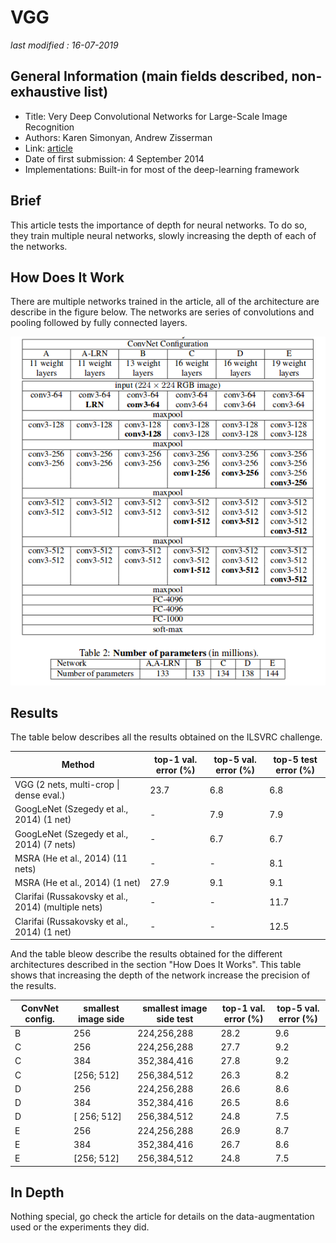 # VGG

_last modified : 16-07-2019_

## General Information (main fields described, non-exhaustive list)

- Title: Very Deep Convolutional Networks for Large-Scale Image Recognition
- Authors: Karen Simonyan, Andrew Zisserman
- Link: [article](https://arxiv.org/abs/1409.1556)
- Date of first submission: 4 September 2014
- Implementations: Built-in for most of the deep-learning framework 

## Brief

This article tests the importance of depth for neural networks. To do so, they train multiple neural networks, slowly increasing the depth of each of the networks. 

## How Does It Work

There are multiple networks trained in the article, all of the architecture are describe in the figure below. The networks are series of convolutions and pooling followed by fully connected layers.

![Network](https://raw.githubusercontent.com/D3lt4lph4/papers/master/docs/images/imageclassif/vgg/vgg_architectures.png "Networks")
## Results

The table below describes all the results obtained on the ILSVRC challenge.

 

| Method | top-1 val. error (\%) | top-5 val. error (\%)| top-5 test error (\%) |
|--------|-----------------------|----------------------|-----------------------|
| VGG (2 nets, multi-crop \| dense eval.) | 23.7 | 6.8 |6.8 |
| GoogLeNet (Szegedy et al., 2014) (1 net) | - | 7.9 | 7.9 |
| GoogLeNet (Szegedy et al., 2014) (7 nets) | - | 6.7 | 6.7 |
| MSRA (He et al., 2014) (11 nets) | - | - | 8.1 |
| MSRA (He et al., 2014) (1 net) | 27.9 | 9.1 | 9.1 |
| Clarifai (Russakovsky et al., 2014) (multiple nets) | - | - | 11.7 |
| Clarifai (Russakovsky et al., 2014) (1 net) | - | - | 12.5 |


And the table bleow describe the results obtained for the different architectures described in the section "How Does It Works". This table shows that increasing the depth of the network increase the precision of the results.


ConvNet config. | smallest image side | smallest image side test | top-1 val. error (\%) | top-5 val. error (\%) |
|---------------|---------------------|--------------------------|-----------------------|-----------------------|
B | 256 | 224,256,288 | 28.2 | 9.6 |
C | 256 | 224,256,288 | 27.7 | 9.2 |
C | 384 | 352,384,416 | 27.8 | 9.2 |
C | [256; 512] | 256,384,512 | 26.3 | 8.2 |
D | 256 | 224,256,288 | 26.6 | 8.6 |
D | 384 | 352,384,416 | 26.5 | 8.6 |
D |[ 256; 512] | 256,384,512 | 24.8 | 7.5 |
E | 256 | 224,256,288 | 26.9 | 8.7 |
E | 384 | 352,384,416 | 26.7 | 8.6 |
E | [256; 512] | 256,384,512 |24.8 |7.5 |


## In Depth

Nothing special, go check the article for details on the data-augmentation used or the experiments they did.
